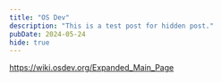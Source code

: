 ```yaml
---
title: "OS Dev"
description: "This is a test post for hidden post."
pubDate: 2024-05-24
hide: true
---
```


https://wiki.osdev.org/Expanded_Main_Page
